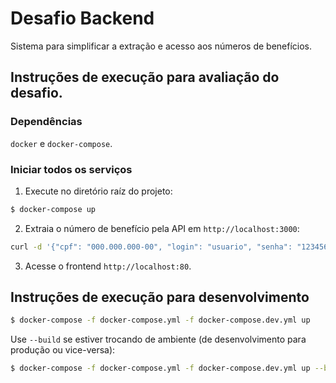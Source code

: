 # Desafio Backend

Sistema para simplificar a extração e acesso aos números de benefícios.

## Instruções de execução para avaliação do desafio.

### Dependências

`docker` e `docker-compose`.

### Iniciar todos os serviços

1. Execute no diretório raíz do projeto:
```sh
$ docker-compose up
```

2. Extraia o número de benefício pela API em `http://localhost:3000`:
```sh
curl -d '{"cpf": "000.000.000-00", "login": "usuario", "senha": "123456"}' -H 'Content-Type: application/json' "http://localhost:3000/crawler/extract-benefit-number"
```
3. Acesse o frontend `http://localhost:80`.

## Instruções de execução para desenvolvimento

```sh
$ docker-compose -f docker-compose.yml -f docker-compose.dev.yml up
```

Use `--build` se estiver trocando de ambiente (de desenvolvimento para produção ou vice-versa):
```sh
$ docker-compose -f docker-compose.yml -f docker-compose.dev.yml up --build
```
